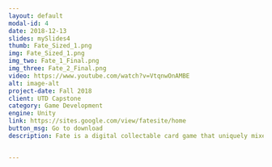 ```yaml
---
layout: default
modal-id: 4
date: 2018-12-13
slides: mySlides4
thumb: Fate_Sized_1.png
img: Fate_Sized_1.png
img_two: Fate_1_Final.png
img_three: Fate_2_Final.png
video: https://www.youtube.com/watch?v=VtqnwOnAMBE
alt: image-alt
project-date: Fall 2018
client: UTD Capstone
category: Game Development
engine: Unity
link: https://sites.google.com/view/fatesite/home
button_msg: Go to download
description: Fate is a digital collectable card game that uniquely mixes multiple genres into one. It won the UTD Best Capstone 2018 Award. I spent a little less than two years designing Fate and I decided to create a full vertical slice of gameplay for my Arts and Technology capstone project. The prototype was made over the course of one semester, and I implemeneted every feature from the physical version of the game.


---
```


